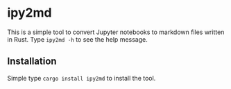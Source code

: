 # ipy2md

This is a simple tool to convert Jupyter notebooks to markdown files written in Rust. Type `ipy2md -h` to see the help message.

## Installation

Simple type `cargo install ipy2md` to install the tool.